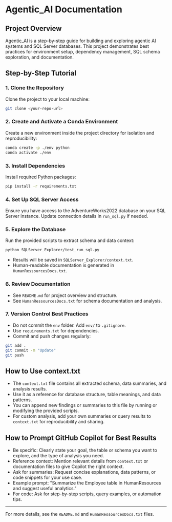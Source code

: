 # Agentic_AI Documentation

## Project Overview
Agentic_AI is a step-by-step guide for building and exploring agentic AI systems and SQL Server databases. This project demonstrates best practices for environment setup, dependency management, SQL schema exploration, and documentation.

## Step-by-Step Tutorial

### 1. Clone the Repository
Clone the project to your local machine:
```sh
git clone <your-repo-url>
```

### 2. Create and Activate a Conda Environment
Create a new environment inside the project directory for isolation and reproducibility:
```sh
conda create -p ./env python
conda activate ./env
```

### 3. Install Dependencies
Install required Python packages:
```sh
pip install -r requirements.txt
```

### 4. Set Up SQL Server Access
Ensure you have access to the AdventureWorks2022 database on your SQL Server instance. Update connection details in `run_sql.py` if needed.

### 5. Explore the Database
Run the provided scripts to extract schema and data context:
```sh
python SQLServer_Explorer/test_run_sql.py
```
- Results will be saved in `SQLServer_Explorer/context.txt`.
- Human-readable documentation is generated in `HumanRessourcesDocs.txt`.

### 6. Review Documentation
- See `README.md` for project overview and structure.
- See `HumanRessourcesDocs.txt` for schema documentation and analysis.

### 7. Version Control Best Practices
- Do not commit the `env` folder. Add `env/` to `.gitignore`.
- Use `requirements.txt` for dependencies.
- Commit and push changes regularly:
```sh
git add .
git commit -m "Update"
git push
```

## How to Use context.txt
- The `context.txt` file contains all extracted schema, data summaries, and analysis results.
- Use it as a reference for database structure, table meanings, and data patterns.
- You can append new findings or summaries to this file by running or modifying the provided scripts.
- For custom analysis, add your own summaries or query results to `context.txt` for reproducibility and sharing.

## How to Prompt GitHub Copilot for Best Results
- Be specific: Clearly state your goal, the table or schema you want to explore, and the type of analysis you need.
- Reference context: Mention relevant details from `context.txt` or documentation files to give Copilot the right context.
- Ask for summaries: Request concise explanations, data patterns, or code snippets for your use case.
- Example prompt: "Summarize the Employee table in HumanResources and suggest useful analytics."
- For code: Ask for step-by-step scripts, query examples, or automation tips.

---
For more details, see the `README.md` and `HumanRessourcesDocs.txt` files.

